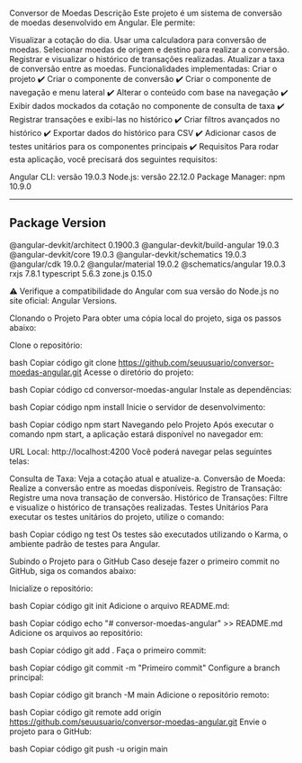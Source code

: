 Conversor de Moedas
Descrição
Este projeto é um sistema de conversão de moedas desenvolvido em Angular. Ele permite:

Visualizar a cotação do dia.
Usar uma calculadora para conversão de moedas.
Selecionar moedas de origem e destino para realizar a conversão.
Registrar e visualizar o histórico de transações realizadas.
Atualizar a taxa de conversão entre as moedas.
Funcionalidades implementadas:
Criar o projeto ✔️
Criar o componente de conversão ✔️
Criar o componente de navegação e menu lateral ✔️
Alterar o conteúdo com base na navegação ✔️
Exibir dados mockados da cotação no componente de consulta de taxa ✔️
Registrar transações e exibi-las no histórico ✔️
Criar filtros avançados no histórico ✔️
Exportar dados do histórico para CSV ✔️
Adicionar casos de testes unitários para os componentes principais ✔️
Requisitos
Para rodar esta aplicação, você precisará dos seguintes requisitos:

Angular CLI: versão 19.0.3
Node.js: versão 22.12.0
Package Manager: npm 10.9.0

--------------------------------------
Package                         Version
---------------------------------------------------------
@angular-devkit/architect       0.1900.3
@angular-devkit/build-angular   19.0.3
@angular-devkit/core            19.0.3
@angular-devkit/schematics      19.0.3
@angular/cdk                    19.0.2
@angular/material               19.0.2
@schematics/angular             19.0.3
rxjs                            7.8.1
typescript                      5.6.3
zone.js                         0.15.0

⚠️ Verifique a compatibilidade do Angular com sua versão do Node.js no site oficial: Angular Versions.

Clonando o Projeto
Para obter uma cópia local do projeto, siga os passos abaixo:

Clone o repositório:

bash
Copiar código
git clone https://github.com/seuusuario/conversor-moedas-angular.git
Acesse o diretório do projeto:

bash
Copiar código
cd conversor-moedas-angular
Instale as dependências:

bash
Copiar código
npm install
Inicie o servidor de desenvolvimento:

bash
Copiar código
npm start
Navegando pelo Projeto
Após executar o comando npm start, a aplicação estará disponível no navegador em:

URL Local: http://localhost:4200
Você poderá navegar pelas seguintes telas:

Consulta de Taxa: Veja a cotação atual e atualize-a.
Conversão de Moeda: Realize a conversão entre as moedas disponíveis.
Registro de Transação: Registre uma nova transação de conversão.
Histórico de Transações: Filtre e visualize o histórico de transações realizadas.
Testes Unitários
Para executar os testes unitários do projeto, utilize o comando:

bash
Copiar código
ng test
Os testes são executados utilizando o Karma, o ambiente padrão de testes para Angular.

Subindo o Projeto para o GitHub
Caso deseje fazer o primeiro commit no GitHub, siga os comandos abaixo:

Inicialize o repositório:

bash
Copiar código
git init
Adicione o arquivo README.md:

bash
Copiar código
echo "# conversor-moedas-angular" >> README.md
Adicione os arquivos ao repositório:

bash
Copiar código
git add .
Faça o primeiro commit:

bash
Copiar código
git commit -m "Primeiro commit"
Configure a branch principal:

bash
Copiar código
git branch -M main
Adicione o repositório remoto:

bash
Copiar código
git remote add origin https://github.com/seuusuario/conversor-moedas-angular.git
Envie o projeto para o GitHub:

bash
Copiar código
git push -u origin main